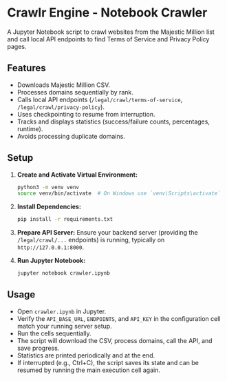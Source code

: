 # Crawlr Engine - Notebook Crawler

A Jupyter Notebook script to crawl websites from the Majestic Million list and call local API endpoints to find Terms of Service and Privacy Policy pages.

## Features

- Downloads Majestic Million CSV.
- Processes domains sequentially by rank.
- Calls local API endpoints (`/legal/crawl/terms-of-service`, `/legal/crawl/privacy-policy`).
- Uses checkpointing to resume from interruption.
- Tracks and displays statistics (success/failure counts, percentages, runtime).
- Avoids processing duplicate domains.

## Setup

1.  **Create and Activate Virtual Environment:**

    ```bash
    python3 -m venv venv
    source venv/bin/activate  # On Windows use `venv\Scripts\activate`
    ```

2.  **Install Dependencies:**

    ```bash
    pip install -r requirements.txt
    ```

3.  **Prepare API Server:**
    Ensure your backend server (providing the `/legal/crawl/...` endpoints) is running, typically on `http://127.0.0.1:8000`.

4.  **Run Jupyter Notebook:**
    ```bash
    jupyter notebook crawler.ipynb
    ```

## Usage

- Open `crawler.ipynb` in Jupyter.
- Verify the `API_BASE_URL`, `ENDPOINTS`, and `API_KEY` in the configuration cell match your running server setup.
- Run the cells sequentially.
- The script will download the CSV, process domains, call the API, and save progress.
- Statistics are printed periodically and at the end.
- If interrupted (e.g., Ctrl+C), the script saves its state and can be resumed by running the main execution cell again.
